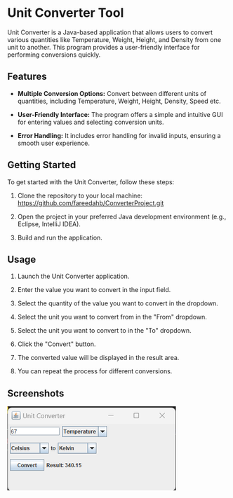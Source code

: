 # Unit Converter Tool

Unit Converter is a Java-based application that allows users to convert various quantities like Temperature, Weight, Height, and Density from one unit to another. This program provides a user-friendly interface for performing conversions quickly.

## Features

- **Multiple Conversion Options:** Convert between different units of quantities, including Temperature, Weight, Height, Density, Speed etc.

- **User-Friendly Interface:** The program offers a simple and intuitive GUI for entering values and selecting conversion units.

- **Error Handling:** It includes error handling for invalid inputs, ensuring a smooth user experience.

## Getting Started

To get started with the Unit Converter, follow these steps:

1. Clone the repository to your local machine: 
https://github.com/fareedahb/ConverterProject.git
   
3. Open the project in your preferred Java development environment (e.g., Eclipse, IntelliJ IDEA).

4. Build and run the application.

## Usage

1. Launch the Unit Converter application.

2. Enter the value you want to convert in the input field.

3. Select the quantity  of the value you want to convert in the dropdown. 

4. Select the unit you want to convert from in the "From" dropdown.

5. Select the unit you want to convert to in the "To" dropdown.

6. Click the "Convert" button.

7. The converted value will be displayed in the result area.

8. You can repeat the process for different conversions.

## Screenshots
![Alt text](unit_converter.png)

